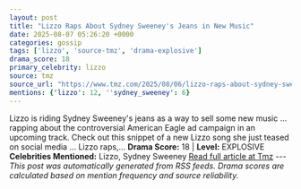 ```yaml
---
layout: post
title: "Lizzo Raps About Sydney Sweeney's Jeans in New Music"
date: 2025-08-07 05:26:20 +0000
categories: gossip
tags: ['lizzo', 'source-tmz', 'drama-explosive']
drama_score: 18
primary_celebrity: lizzo
source: tmz
source_url: "https://www.tmz.com/2025/08/06/lizzo-raps-about-sydney-sweeney-jeans-new-song/"
mentions: {'lizzo': 12, ''sydney_sweeney': 6}
---
```


Lizzo is riding Sydney Sweeney's jeans as a way to sell some new music ... rapping about the controversial American Eagle ad campaign in an upcoming track. Check out this snippet of a new Lizzo song she just teased on social media ... Lizzo raps,… **Drama Score:** 18 | **Level:** EXPLOSIVE **Celebrities Mentioned:** Lizzo, Sydney Sweeney [Read full article at Tmz](https://www.tmz.com/2025/08/06/lizzo-raps-about-sydney-sweeney-jeans-new-song/) --- *This post was automatically generated from RSS feeds. Drama scores are calculated based on mention frequency and source reliability.*